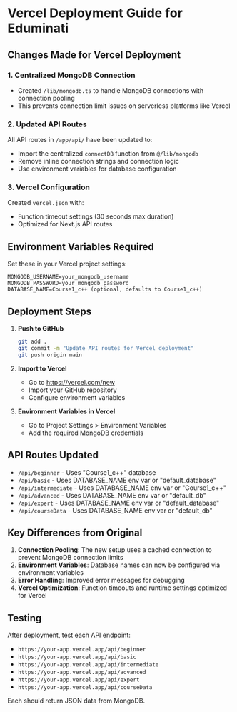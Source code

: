 # Vercel Deployment Guide for Eduminati

## Changes Made for Vercel Deployment

### 1. Centralized MongoDB Connection
- Created `/lib/mongodb.ts` to handle MongoDB connections with connection pooling
- This prevents connection limit issues on serverless platforms like Vercel

### 2. Updated API Routes
All API routes in `/app/api/` have been updated to:
- Import the centralized `connectDB` function from `@/lib/mongodb`
- Remove inline connection strings and connection logic
- Use environment variables for database configuration

### 3. Vercel Configuration
Created `vercel.json` with:
- Function timeout settings (30 seconds max duration)
- Optimized for Next.js API routes

## Environment Variables Required

Set these in your Vercel project settings:

```
MONGODB_USERNAME=your_mongodb_username
MONGODB_PASSWORD=your_mongodb_password
DATABASE_NAME=Course1_c++ (optional, defaults to Course1_c++)
```

## Deployment Steps

1. **Push to GitHub**
   ```bash
   git add .
   git commit -m "Update API routes for Vercel deployment"
   git push origin main
   ```

2. **Import to Vercel**
   - Go to https://vercel.com/new
   - Import your GitHub repository
   - Configure environment variables

3. **Environment Variables in Vercel**
   - Go to Project Settings > Environment Variables
   - Add the required MongoDB credentials

## API Routes Updated

- `/api/beginner` - Uses "Course1_c++" database
- `/api/basic` - Uses DATABASE_NAME env var or "default_database"
- `/api/intermediate` - Uses DATABASE_NAME env var or "Course1_c++"
- `/api/advanced` - Uses DATABASE_NAME env var or "default_db"
- `/api/expert` - Uses DATABASE_NAME env var or "default_database"
- `/api/courseData` - Uses DATABASE_NAME env var or "default_db"

## Key Differences from Original

1. **Connection Pooling**: The new setup uses a cached connection to prevent MongoDB connection limits
2. **Environment Variables**: Database names can now be configured via environment variables
3. **Error Handling**: Improved error messages for debugging
4. **Vercel Optimization**: Function timeouts and runtime settings optimized for Vercel

## Testing

After deployment, test each API endpoint:
- `https://your-app.vercel.app/api/beginner`
- `https://your-app.vercel.app/api/basic`
- `https://your-app.vercel.app/api/intermediate`
- `https://your-app.vercel.app/api/advanced`
- `https://your-app.vercel.app/api/expert`
- `https://your-app.vercel.app/api/courseData`

Each should return JSON data from MongoDB.
